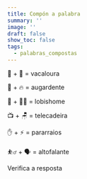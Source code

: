 ```yaml
---
title: Compón a palabra
summary: ''
image: ''
draft: false
show_toc: false
tags:
  - palabras_compostas
---
```

<e-moji>🐄 + 👩 =</e-moji> <e-answer>vacaloura</e-answer>

<e-moji>🚰 + 🔥 =</e-moji> <e-answer>augardente</e-answer>

<e-moji>🐺 + 🧍🏻 =</e-moji> <e-answer>lobishome</e-answer>

<e-moji>📺 + 🪑 =</e-moji> <e-answer>telecadeira</e-answer>

<e-moji>✋ + ⚡ =</e-moji> <e-answer>pararraios</e-answer>

<e-moji>⛹️‍♂️ + 🗣 =</e-moji> <e-answer>altofalante</e-answer>

<e-validate>Verifica a resposta</e-validate>
